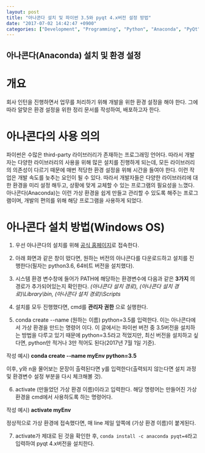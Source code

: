 ```yaml
---
layout: post
title: "아나콘다 설치 및 파이썬 3.5와 pyqt 4.x버전 설정 방법"
date: "2017-07-02 14:42:47 +0900"
categories: ["Development", "Programming", "Python", "Anaconda", "PyQt"]
---
```

## 아나콘다(Anaconda) 설치 및 환경 설정

# 개요
회사 인턴을 진행하면서 업무를 처리하기 위해 개발을 위한 환경 설정을 해야 한다. 그에 따라 알맞은 환경 설정을 위한 정리 문서를 작성하여, 배포하고자 한다.

# 아나콘다의 사용 의의
파이썬은 수많은 third-party 라이브러리가 존재하는 프로그래밍 언어다. 따라서 개발자는 다양한 라이브러리의 사용을 위해 많은 설치를 진행하게 되는데, 모든 라이브러리의 의존성이 다르기 때문에 매번 적당한 환경 설정을 위해 시간을 들여야 한다. 이런 작업은 개발 속도를 늦추는 요인이 될 수 있다. 따라서 개발자들은 다양한 라이브러리에 대한 환경을 미리 설정 해두고, 상황에 맞게 교체할 수 있는 프로그램의 필요성을 느꼈다. 아나콘다(Anaconda)는 이런 가상 환경을 쉽게 만들고 관리할 수 있도록 해주는 프로그램이며, 개발의 편의를 위해 해당 프로그램을 사용하게 되었다.

# 아나콘다 설치 방법(Windows OS)
1.  우선 아나콘다의 설치를 위해 [공식 홈페이지](https://www.continuum.io/downloads)로 접속한다.

2.  아래 화면과 같은 창이 떴다면, 원하는 버전의 아나콘다를 다운로드하고 설치를 진행한다(필자는 python3.6, 64비트 버전을 설치했다).

3.  시스템 환경 변수창에 들어가 PATH에 해당하는 환경변수에 다음과 같은 **3가지** 의 경로가 추가되어있는지 확인한다.
_(아나콘다 설치 경로)\, (아나콘다 설치 경로)\Library\bin, (아나콘다 설치 경로)\Scripts_

4.  설치를 모두 진행했다면, cmd를 **관리자 권한** 으로 실행한다.

5.  conda create --name (원하는 이름) python=3.5를 입력한다. 이는 아나콘다에서 가상 환경을 만드는 명령어 이다. 이 글에서는 파이썬 버전 중 3.5버전을 설치하는 방법을 다루고 있기 때문에 python=3.5라고 적었지만, 최신 버전을 설치하고 싶다면, python만 적거나 3만 적어도 된다(2017년 7월 1일 기준).

  작성 예시) **conda create --name myEnv python=3.5**

  이후, y와 n을 물어보는 문장이 출력된다면 y를 입력한다(출력되지 않는다면 설치 과정 및 환경변수 설정 부분을 다시 체크해볼 것).

6.  activate (만들었던 가상 환경 이름)이라고 입력한다. 해당 명령어는 만들어진 가상 환경을 cmd에서 사용하도록 하는 명령어다.

  작성 예시) **activate myEnv**

  정상적으로 가상 환경에 접속했다면, 매 line 제일 앞쪽에 (가상 환경 이름)이 붙게된다.

7.  activate가 제대로 된 것을 확인한 후, `conda install -c anaconda pyqt=4`라고 입력하여 pyqt 4.x버전을 설치한다.
